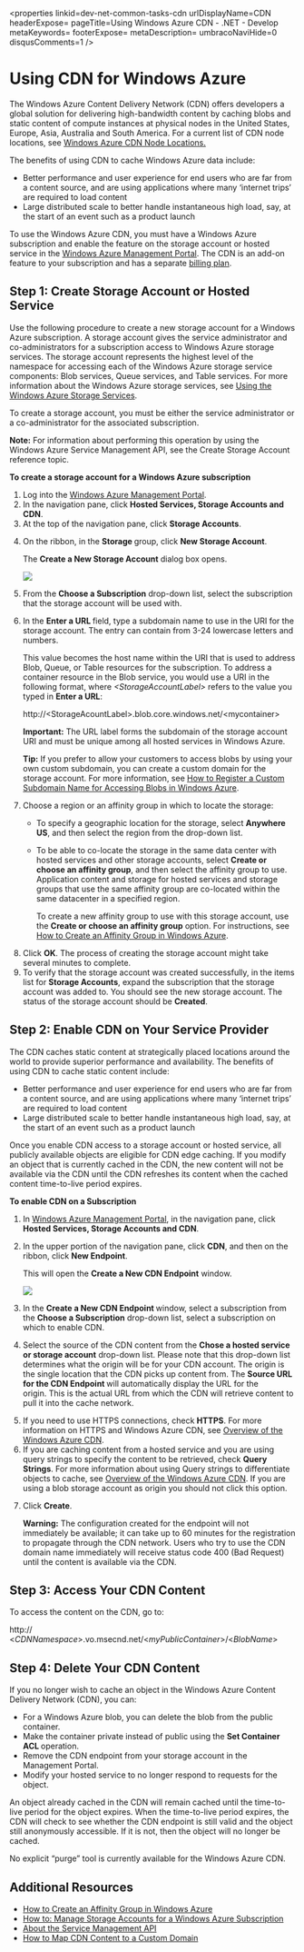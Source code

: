 <properties
linkid=dev-net-common-tasks-cdn
urlDisplayName=CDN
headerExpose=
pageTitle=Using Windows Azure CDN - .NET - Develop
metaKeywords=
footerExpose=
metaDescription=
umbracoNaviHide=0
disqusComments=1
/>
<h1>Using CDN for Windows Azure</h1>
<p>The Windows Azure Content Delivery Network (CDN) offers developers a global solution for delivering high-bandwidth content by caching blobs and static content of compute instances at physical nodes in the United States, Europe, Asia, Australia and South America. For a current list of CDN node locations, see <a href="http://msdn.microsoft.com/en-us/library/windowsazure/gg680302.aspx">Windows Azure CDN Node Locations.</a></p>
<p>The benefits of using CDN to cache Windows Azure data include:</p>
<ul>
<li>Better performance and user experience for end users who are far from a content source, and are using applications where many ‘internet trips’ are required to load content</li>
<li>Large distributed scale to better handle instantaneous high load, say, at the start of an event such as a product launch</li>
</ul>
<p>To use the Windows Azure CDN, you must have a Windows Azure subscription and enable the feature on the storage account or hosted service in the <a href="http://windows.azure.com/">Windows Azure Management Portal</a>. The CDN is an add-on feature to your subscription and has a separate <a href="/en-us/pricing/calculator/advanced/">billing plan</a>.</p>
<h2>Step 1: Create Storage Account or Hosted Service</h2>
<p>Use the following procedure to create a new storage account for a Windows Azure subscription. A storage account gives the service administrator and co-administrators for a subscription access to Windows Azure storage services. The storage account represents the highest level of the namespace for accessing each of the Windows Azure storage service components: Blob services, Queue services, and Table services. For more information about the Windows Azure storage services, see <a href="http://msdn.microsoft.com/en-us/library/windowsazure/ee924681.aspx">Using the Windows Azure Storage Services</a>.</p>
<p>To create a storage account, you must be either the service administrator or a co-administrator for the associated subscription.</p>
<p><strong>Note:</strong> For information about performing this operation by using the Windows Azure Service Management API, see the Create Storage Account reference topic.</p>
<p><strong>To create a storage account for a Windows Azure subscription</strong></p>
<ol>
<li>Log into the <a href="http://windows.azure.com/">Windows Azure Management Portal</a>.</li>
<li>In the navigation pane, click <strong>Hosted Services, Storage Accounts and CDN</strong>.</li>
<li>At the top of the navigation pane, click <strong>Storage Accounts</strong>.</li>
<li>
<p>On the ribbon, in the <strong>Storage </strong>group, click <strong>New Storage Account</strong>.</p>
<p>The <strong>Create a New Storage Account</strong> dialog box opens.</p>
<p><img src="/media/net/CDN_CreateNewStorageAcct.png"/></p>
</li>
<li>From the <strong>Choose a Subscription</strong> drop-down list, select the subscription that the storage account will be used with.</li>
<li>
<p>In the <strong>Enter a URL </strong>field, type a subdomain name to use in the URI for the storage account. The entry can contain from 3-24 lowercase letters and numbers.</p>
<p>This value becomes the host name within the URI that is used to address Blob, Queue, or Table resources for the subscription. To address a container resource in the Blob service, you would use a URI in the following format, where <em>&lt;StorageAccountLabel&gt;</em> refers to the value you typed in <strong>Enter a URL</strong>:</p>
<p>http://&lt;StorageAcountLabel&gt;.blob.core.windows.net/&lt;mycontainer&gt;</p>
<p><strong>Important:</strong> The URL label forms the subdomain of the storage account URI and must be unique among all hosted services in Windows Azure.</p>
<p><strong>Tip:</strong> If you prefer to allow your customers to access blobs by using your own custom subdomain, you can create a custom domain for the storage account. For more information, see <a href="http://msdn.microsoft.com/en-us/library/windowsazure/ee795179.aspx">How to Register a Custom Subdomain Name for Accessing Blobs in Windows Azure</a>.</p>
</li>
<li>
<p>Choose a region or an affinity group in which to locate the storage:</p>
<ul>
<li>To specify a geographic location for the storage, select <strong>Anywhere US</strong>, and then select the region from the drop-down list.</li>
<li>
<p>To be able to co-locate the storage in the same data center with hosted services and other storage accounts, select <strong>Create or choose an affinity group</strong>, and then select the affinity group to use. Application content and storage for hosted services and storage groups that use the same affinity group are co-located within the same datacenter in a specified region.</p>
<p>To create a new affinity group to use with this storage account, use the <strong>Create or choose an affinity group</strong> option. For instructions, see <a href="http://msdn.microsoft.com/en-us/library/windowsazure/hh531560.aspx">How to Create an Affinity Group in Windows Azure</a>.</p>
</li>
</ul>
</li>
<li>Click <strong>OK</strong>. The process of creating the storage account might take several minutes to complete.</li>
<li>To verify that the storage account was created successfully, in the items list for <strong>Storage Accounts</strong>, expand the subscription that the storage account was added to. You should see the new storage account. The status of the storage account should be <strong>Created</strong>.</li>
</ol>
<h2>Step 2: Enable CDN on Your Service Provider</h2>
<p>The CDN caches static content at strategically placed locations around the world to provide superior performance and availability. The benefits of using CDN to cache static content include:</p>
<ul>
<li>Better performance and user experience for end users who are far from a content source, and are using applications where many ‘internet trips’ are required to load content</li>
<li>Large distributed scale to better handle instantaneous high load, say, at the start of an event such as a product launch</li>
</ul>
<p>Once you enable CDN access to a storage account or hosted service, all publicly available objects are eligible for CDN edge caching. If you modify an object that is currently cached in the CDN, the new content will not be available via the CDN until the CDN refreshes its content when the cached content time-to-live period expires.</p>
<p><strong>To enable CDN on a Subscription</strong></p>
<ol>
<li>In <a href="http://windows.azure.com/">Windows Azure Management Portal</a>, in the navigation pane, click <strong>Hosted Services, Storage Accounts and CDN</strong>.</li>
<li>
<p>In the upper portion of the navigation pane, click <strong>CDN</strong>, and then on the ribbon, click <strong>New Endpoint</strong>.</p>
<p>This will open the <strong>Create a New CDN Endpoint</strong> window.</p>
<p><img src="/media/net/CDN_CreateNewCDNEndpoint.png"/></p>
</li>
<li>In the <strong>Create a New CDN Endpoint </strong>window, select a subscription from the <strong>Choose a Subscription</strong> drop-down list, select a subscription on which to enable CDN.</li>
<li>
<p>Select the source of the CDN content from the <strong>Chose a hosted service or storage account</strong> drop-down list. Please note that this drop-down list determines what the origin will be for your CDN account. The origin is the single location that the CDN picks up content from. The <strong>Source URL for the CDN Endpoint </strong>will automatically display the URL for the origin. This is the actual URL from which the CDN will retrieve content to pull it into the cache network.</p>
</li>
<li>If you need to use HTTPS connections, check <strong>HTTPS</strong>. For more information on HTTPS and Windows Azure CDN, see <a href="http://msdn.microsoft.com/en-us/library/windowsazure/ff919703.aspx">Overview of the Windows Azure CDN</a>.</li>
<li>If you are caching content from a hosted service and you are using query strings to specify the content to be retrieved, check <strong>Query Strings</strong>. For more information about using Query strings to differentiate objects to cache, see <a href="http://msdn.microsoft.com/en-us/library/windowsazure/ff919703.aspx">Overview of the Windows Azure CDN</a>. If you are using a blob storage account as origin you should not click this option.</li>
<li>
<p>Click <strong>Create</strong>.</p>
<p><strong>Warning:</strong> The configuration created for the endpoint will not immediately be available; it can take up to 60 minutes for the registration to propagate through the CDN network. Users who try to use the CDN domain name immediately will receive status code 400 (Bad Request) until the content is available via the CDN.</p>
</li>
</ol>
<h2>Step 3: Access Your CDN Content</h2>
<p>To access the content on the CDN, go to:</p>
<p>http:// &lt;<em>CDNNamespace</em>&gt;.vo.msecnd.net/&lt;<em>myPublicContainer</em>&gt;/&lt;<em>BlobName</em>&gt;</p>
<h2>Step 4: Delete Your CDN Content</h2>
<p>If you no longer wish to cache an object in the Windows Azure Content Delivery Network (CDN), you can:</p>
<ul>
<li>For a Windows Azure blob, you can delete the blob from the public container.</li>
<li>Make the container private instead of public using the <strong>Set Container ACL </strong>operation.</li>
<li>Remove the CDN endpoint from your storage account in the Management Portal.</li>
<li>Modify your hosted service to no longer respond to requests for the object.</li>
</ul>
<p>An object already cached in the CDN will remain cached until the time-to-live period for the object expires. When the time-to-live period expires, the CDN will check to see whether the CDN endpoint is still valid and the object still anonymously accessible. If it is not, then the object will no longer be cached.</p>
<p>No explicit “purge” tool is currently available for the Windows Azure CDN.</p>
<h2>Additional Resources</h2>
<ul>
<li><a href="http://msdn.microsoft.com/en-us/library/windowsazure/hh531560.aspx">How to Create an Affinity Group in Windows Azure</a></li>
<li><a href="http://msdn.microsoft.com/en-us/library/windowsazure/hh531567.aspx">How to: Manage Storage Accounts for a Windows Azure Subscription</a></li>
<li><a href="http://msdn.microsoft.com/en-us/library/windowsazure/ee460807.aspx">About the Service Management API</a></li>
<li><a href="http://msdn.microsoft.com/en-us/library/windowsazure/gg680307.aspx">How to Map CDN Content to a Custom Domain</a></li>
</ul>